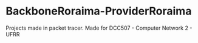 # BackboneRoraima-ProviderRoraima
Projects made in packet tracer. Made for DCC507 - Computer Network 2 - UFRR
